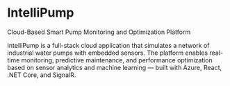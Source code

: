 # IntelliPump
Cloud-Based Smart Pump Monitoring and Optimization Platform

IntelliPump is a full-stack cloud application that simulates a network of industrial water pumps with embedded sensors. The platform enables real-time monitoring, predictive maintenance, and performance optimization based on sensor analytics and machine learning — built with Azure, React, .NET Core, and SignalR.
